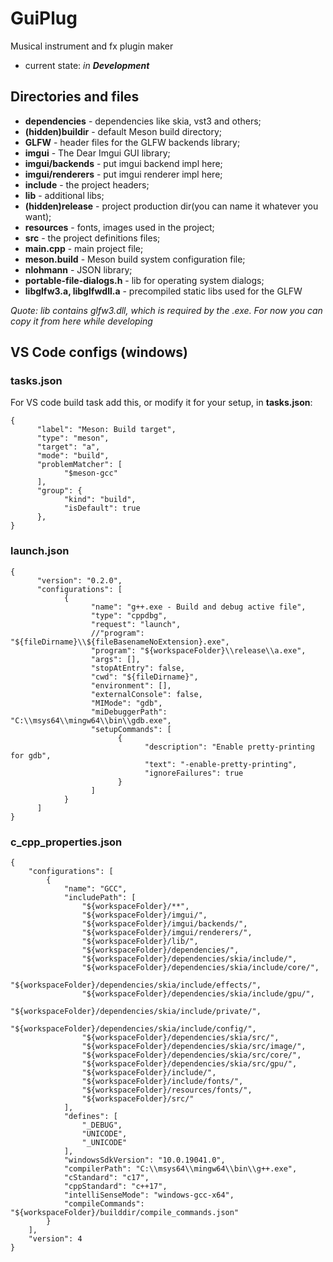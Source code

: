 # GuiPlug

Musical instrument and fx plugin maker 
- current state:  *in **Development***


## Directories and files

- **dependencies** - dependencies like skia, vst3 and others;
- **(hidden)buildir** - default Meson build directory;
- **GLFW** - header files for the GLFW backends library;
- **imgui** - The Dear Imgui GUI library;
- **imgui/backends** - put imgui backend impl here;
- **imgui/renderers** - put imgui renderer impl here;
- **include** - the project headers;
- **lib** - additional libs;
- **(hidden)release** - project production dir(you can name it whatever you want);
- **resources** - fonts, images used in the project;
- **src** - the project definitions files;
- **main.cpp** - main project file;
- **meson.build** - Meson build system configuration file;
- **nlohmann** - JSON library;
- **portable-file-dialogs.h** - lib for operating system dialogs;
- **libglfw3.a, libglfwdll.a** - precompiled static libs used for the GLFW

_Quote: lib contains glfw3.dll, which is required by the .exe. For now you can copy it from here while developing_

## VS Code configs (windows)

### tasks.json

For VS code build task add this, or modify it for your setup, in **tasks.json**:

```
{
      "label": "Meson: Build target",
      "type": "meson",
      "target": "a",
      "mode": "build",
      "problemMatcher": [
            "$meson-gcc"
      ],
      "group": {
            "kind": "build",
            "isDefault": true
      },
}
```

### launch.json

```
{
      "version": "0.2.0",
      "configurations": [
            {
                  "name": "g++.exe - Build and debug active file",
                  "type": "cppdbg",
                  "request": "launch",
                  //"program": "${fileDirname}\\${fileBasenameNoExtension}.exe",
                  "program": "${workspaceFolder}\\release\\a.exe",
                  "args": [],
                  "stopAtEntry": false,
                  "cwd": "${fileDirname}",
                  "environment": [],
                  "externalConsole": false,
                  "MIMode": "gdb",
                  "miDebuggerPath": "C:\\msys64\\mingw64\\bin\\gdb.exe",
                  "setupCommands": [
                        {
                              "description": "Enable pretty-printing for gdb",
                              "text": "-enable-pretty-printing",
                              "ignoreFailures": true
                        }
                  ]
            }
      ]
}
```

### c_cpp_properties.json

```
{
    "configurations": [
        {
            "name": "GCC",
            "includePath": [
                "${workspaceFolder}/**",
                "${workspaceFolder}/imgui/",
                "${workspaceFolder}/imgui/backends/",
                "${workspaceFolder}/imgui/renderers/",
                "${workspaceFolder}/lib/",
                "${workspaceFolder}/dependencies/",
                "${workspaceFolder}/dependencies/skia/include/",
                "${workspaceFolder}/dependencies/skia/include/core/",
                "${workspaceFolder}/dependencies/skia/include/effects/",
                "${workspaceFolder}/dependencies/skia/include/gpu/",
                "${workspaceFolder}/dependencies/skia/include/private/",
                "${workspaceFolder}/dependencies/skia/include/config/",
                "${workspaceFolder}/dependencies/skia/src/",
                "${workspaceFolder}/dependencies/skia/src/image/",
                "${workspaceFolder}/dependencies/skia/src/core/",
                "${workspaceFolder}/dependencies/skia/src/gpu/",
                "${workspaceFolder}/include/",
                "${workspaceFolder}/include/fonts/",
                "${workspaceFolder}/resources/fonts/",
                "${workspaceFolder}/src/"
            ],
            "defines": [
                "_DEBUG",
                "UNICODE",
                "_UNICODE"
            ],
            "windowsSdkVersion": "10.0.19041.0",
            "compilerPath": "C:\\msys64\\mingw64\\bin\\g++.exe",
            "cStandard": "c17",
            "cppStandard": "c++17",
            "intelliSenseMode": "windows-gcc-x64",
            "compileCommands": "${workspaceFolder}/builddir/compile_commands.json"
        }
    ],
    "version": 4
}
```
